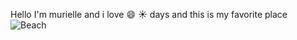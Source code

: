 Hello I'm murielle and i love :smile: :sunny: days and this is my favorite place ![Beach](https://www.google.com/url?sa=i&url=https%3A%2F%2Fwww.pinterest.com%2Fpin%2F362539838724800468%2F&psig=AOvVaw2K6KxFLxinon6YEQdUfBen&ust=1589356081717000&source=images&cd=vfe&ved=0CAIQjRxqFwoTCOi62PjqrekCFQAAAAAdAAAAABAD)
